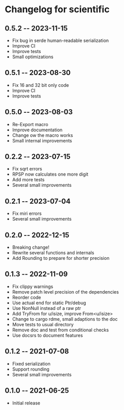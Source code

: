 # Changelog for scientific

## 0.5.2 -- 2023-11-15

* Fix bug in serde human-readable serialization 
* Improve CI
* Improve tests
* Small optimizations

## 0.5.1 -- 2023-08-30

* Fix 16 and 32 bit only code
* Improve CI
* Improve tests

## 0.5.0 -- 2023-08-03

* Re-Export macro
* Improve documentation
* Change ow the macro works
* Small internal improvements

## 0.2.2 -- 2023-07-15

* Fix sqrt errors
* RPSP now calculates one more digit
* Add more tests
* Several small improvements

## 0.2.1 -- 2023-07-04

* Fix miri errors
* Several small improvements

## 0.2.0 -- 2022-12-15

* Breaking change!
* Rewrite several functions and internals
* Add Rounding to prepare for shorter precision

## 0.1.3 -- 2022-11-09

* Fix clippy warnings
* Remove patch level precision of the dependencies
* Reorder code
* Use actual end for static Ptr/debug
* Use NonNull instead of a raw ptr
* Add TryFrom for u/isize, improve From<u/isize>
* Change to cargo rdme, small adaptions to the doc
* Move tests to usual directory
* Remove doc and test from conditional checks
* Use docsrs to document features

## 0.1.2 -- 2021-07-08

* Fixed serialization
* Support rounding
* Several small improvements

## 0.1.0 -- 2021-06-25

* Initial release
